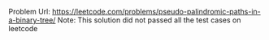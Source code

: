 Problem Url: https://leetcode.com/problems/pseudo-palindromic-paths-in-a-binary-tree/
Note: This solution did not passed all the test cases on leetcode